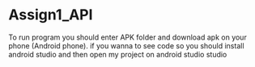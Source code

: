 # Assign1_API
To run program you should enter APK folder and download apk on your phone (Android phone).
if you wanna to see code so you should install android studio and then open my project on android studio studio 
